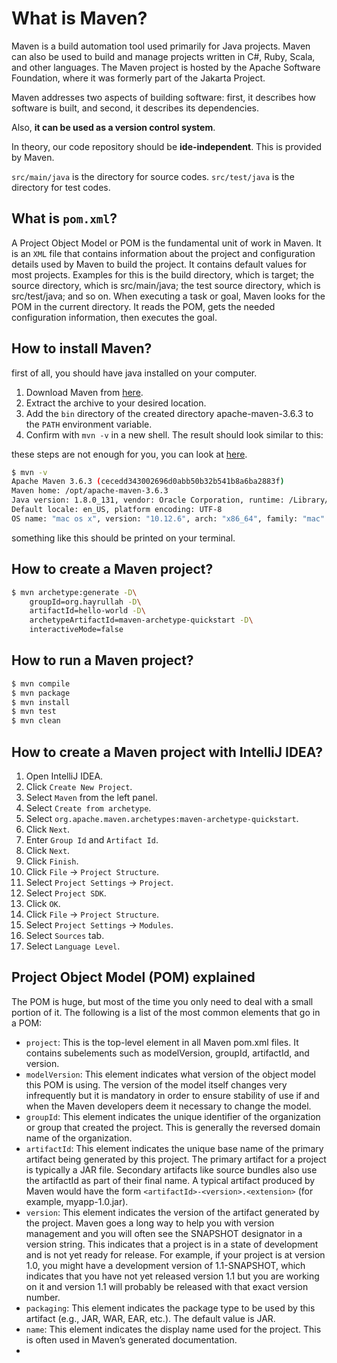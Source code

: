 # What is Maven?

Maven is a build automation tool used primarily for Java projects. Maven can also be used to build and manage projects written in C#, Ruby, Scala, and other languages. The Maven project is hosted by the Apache Software Foundation, where it was formerly part of the Jakarta Project.

Maven addresses two aspects of building software: first, it describes how software is built, and second, it describes its dependencies.

Also, **it can be used as a version control system**.

In theory, our code repository should be **ide-independent**. This is provided by Maven.

`src/main/java` is the directory for source codes.
`src/test/java` is the directory for test codes.

## What is `pom.xml`?

A Project Object Model or POM is the fundamental unit of work in Maven. It is an `XML` file that contains information about the project and configuration details used by Maven to build the project. It contains default values for most projects. Examples for this is the build directory, which is target; the source directory, which is src/main/java; the test source directory, which is src/test/java; and so on. When executing a task or goal, Maven looks for the POM in the current directory. It reads the POM, gets the needed configuration information, then executes the goal.

## How to install Maven?

first of all, you should have java installed on your computer.

1. Download Maven from [here](https://maven.apache.org/download.cgi).
2. Extract the archive to your desired location.
3. Add the `bin` directory of the created directory apache-maven-3.6.3 to the `PATH` environment variable.
4. Confirm with `mvn -v` in a new shell. The result should look similar to this:

these steps are not enough for you, you can look at [here](https://www.baeldung.com/install-maven-on-windows-linux-mac).

```bash
$ mvn -v
Apache Maven 3.6.3 (cecedd343002696d0abb50b32b541b8a6ba2883f)
Maven home: /opt/apache-maven-3.6.3
Java version: 1.8.0_131, vendor: Oracle Corporation, runtime: /Library/Java/JavaVirtualMachines/jdk1.8.0_131.jdk/Contents/Home/jre
Default locale: en_US, platform encoding: UTF-8
OS name: "mac os x", version: "10.12.6", arch: "x86_64", family: "mac"
```
something like this should be printed on your terminal.

## How to create a Maven project?

```bash
$ mvn archetype:generate -D\
    groupId=org.hayrullah -D\
    artifactId=hello-world -D\
    archetypeArtifactId=maven-archetype-quickstart -D\
    interactiveMode=false
```

## How to run a Maven project?

```bash
$ mvn compile
$ mvn package
$ mvn install
$ mvn test
$ mvn clean
```

## How to create a Maven project with IntelliJ IDEA?

1. Open IntelliJ IDEA.
2. Click `Create New Project`.
3. Select `Maven` from the left panel.
4. Select `Create from archetype`.
5. Select `org.apache.maven.archetypes:maven-archetype-quickstart`.
6. Click `Next`.
7. Enter `Group Id` and `Artifact Id`.
8. Click `Next`.
9. Click `Finish`.
10. Click `File` -> `Project Structure`.
11. Select `Project Settings` -> `Project`.
12. Select `Project SDK`.
13. Click `OK`.
14. Click `File` -> `Project Structure`.
15. Select `Project Settings` -> `Modules`.
16. Select `Sources` tab.
17. Select `Language Level`.

## Project Object Model (POM) explained

The POM is huge, but most of the time you only need to deal with a small portion of it. The following is a list of the most common elements that go in a POM:

- `project`: This is the top-level element in all Maven pom.xml files. It contains subelements such as modelVersion, groupId, artifactId, and version.
- `modelVersion`: This element indicates what version of the object model this POM is using. The version of the model itself changes very infrequently but it is mandatory in order to ensure stability of use if and when the Maven developers deem it necessary to change the model.
- `groupId`: This element indicates the unique identifier of the organization or group that created the project. This is generally the reversed domain name of the organization.
- `artifactId`: This element indicates the unique base name of the primary artifact being generated by this project. The primary artifact for a project is typically a JAR file. Secondary artifacts like source bundles also use the artifactId as part of their final name. A typical artifact produced by Maven would have the form `<artifactId>-<version>.<extension>` (for example, myapp-1.0.jar).
- `version`: This element indicates the version of the artifact generated by the project. Maven goes a long way to help you with version management and you will often see the SNAPSHOT designator in a version string. This indicates that a project is in a state of development and is not yet ready for release. For example, if your project is at version 1.0, you might have a development version of 1.1-SNAPSHOT, which indicates that you have not yet released version 1.1 but you are working on it and version 1.1 will probably be released with that exact version number.
- `packaging`: This element indicates the package type to be used by this artifact (e.g., JAR, WAR, EAR, etc.). The default value is JAR.
- `name`: This element indicates the display name used for the project. This is often used in Maven’s generated documentation.
- 

